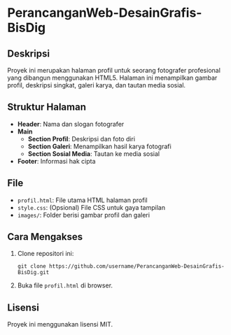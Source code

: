 # PerancanganWeb-DesainGrafis-BisDig

## Deskripsi

Proyek ini merupakan halaman profil untuk seorang fotografer profesional yang dibangun menggunakan HTML5. Halaman ini menampilkan gambar profil, deskripsi singkat, galeri karya, dan tautan media sosial.

## Struktur Halaman

- **Header**: Nama dan slogan fotografer
- **Main**
  - **Section Profil**: Deskripsi dan foto diri
  - **Section Galeri**: Menampilkan hasil karya fotografi
  - **Section Sosial Media**: Tautan ke media sosial
- **Footer**: Informasi hak cipta

## File

- `profil.html`: File utama HTML halaman profil
- `style.css`: (Opsional) File CSS untuk gaya tampilan
- `images/`: Folder berisi gambar profil dan galeri

## Cara Mengakses

1. Clone repositori ini:
   ```
   git clone https://github.com/username/PerancanganWeb-DesainGrafis-BisDig.git
   ```
2. Buka file `profil.html` di browser.

## Lisensi

Proyek ini menggunakan lisensi MIT.
